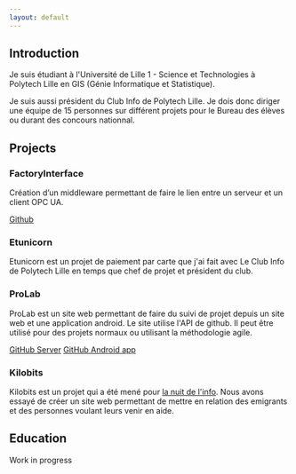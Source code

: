 ```yaml
---
layout: default
---
```


Introduction
------------

Je suis étudiant à l'Université de Lille 1 - Science et Technologies à
Polytech Lille en GIS (Génie Informatique et Statistique).

Je suis aussi président du Club Info de Polytech Lille. Je dois donc
diriger une équipe de 15 personnes sur différent projets pour le Bureau
des élèves ou durant des concours nationnal.

Projects
--------

### FactoryInterface
Création d’un middleware permettant de faire le lien entre un serveur et
un client OPC UA.

[Github](https://github.com/badetitou/factoryInterface)

### Etunicorn
Etunicorn est un projet de paiement par carte que j'ai fait avec Le Club
Info de Polytech Lille en temps que chef de projet et président du club.

### ProLab
ProLab est un site web permettant de faire du suivi de projet depuis un
site web et une application android. Le site utilise l'API de github. Il
peut être utilisé pour des projets normaux ou utilisant la méthodologie
agile.

[GitHub Server](https://github.com/badetitou/ProLab-Serv) [GitHub
Android app](https://github.com/badetitou/ProLab-Android)

### Kilobits
Kilobits est un projet qui a été mené pour [la nuit de
l'info](http://www.nuitdelinfo.com/). Nous avons essayé de créer un site
web permettant de mettre en relation des emigrants et des personnes
voulant leurs venir en aide.

Education
---------

Work in progress
